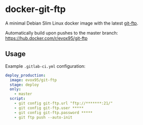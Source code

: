 docker-git-ftp
==============

A minimal Debian Slim Linux docker image with the latest [git-ftp](https://github.com/git-ftp/git-ftp).

Automatically build upon pushes to the master branch:
https://hub.docker.com/r/evox95/git-ftp

Usage
-----

Example `.gitlab-ci.yml` configuration:

```yml
deploy_production:
  image: evox95/git-ftp
  stage: deploy
  only:
    - master
  script:
    - git config git-ftp.url "ftp://*******:21/"
    - git config git-ftp.user *****
    - git config git-ftp.password *****
    - git ftp push --auto-init
```
